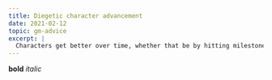 ```yaml
---
title: Diegetic character advancement
date: 2021-02-12
topic: gm-advice
excerpt: |
  Characters get better over time, whether that be by hitting milestones or by gathering experience points.  But when they reach an advancement point, make it feel more meaningful by giving a justification in the fiction for the bonuses they get.
---
```


**bold** *italic*
